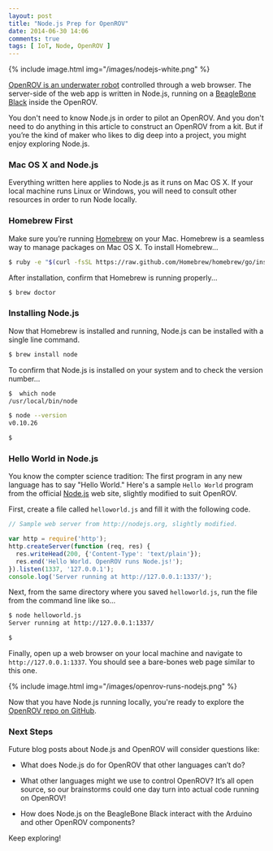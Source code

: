 ```yaml
---
layout: post
title: "Node.js Prep for OpenROV"
date: 2014-06-30 14:06
comments: true
tags: [ IoT, Node, OpenROV ]
---
```


{% include image.html img="/images/nodejs-white.png" %}

[OpenROV is an underwater robot](/blog/2014/06/16/citizen-science-with-openrov/) controlled through a web browser. The server-side of the web app is written in Node.js, running on a [BeagleBone Black](/blog/2013/05/22/beaglebone-black-running-ruby-on-rails/) inside the OpenROV. 

You don't need to know Node.js in order to pilot an OpenROV. And you don't need to do anything in this article to construct an OpenROV from a kit. But if you’re the kind of maker who likes to dig deep into a project, you might enjoy exploring Node.js.

<!--more-->

### Mac OS X and Node.js
Everything written here applies to Node.js as it runs on Mac OS X. If your local machine runs Linux or Windows, you will need to consult other resources in order to run Node locally.

### Homebrew First
Make sure you’re running [Homebrew](/blog/2014/02/12/homebrew-fundamentals/) on your Mac. Homebrew is a seamless way to manage packages on Mac OS X. To install Homebrew...

~~~bash
$ ruby -e "$(curl -fsSL https://raw.github.com/Homebrew/homebrew/go/install)"install

~~~

After installation, confirm that Homebrew is running properly...

~~~bash
$ brew doctor

~~~

### Installing Node.js
Now that Homebrew is installed and running, Node.js can be installed with a single line command.

~~~bash
$ brew install node

~~~

To confirm that Node.js is installed on your system and to check the version number...

~~~bash
$  which node
/usr/local/bin/node

$ node --version
v0.10.26

$ 
~~~

### Hello World in Node.js
You know the compter science tradition: The first program in any new language has to say "Hello World." Here's a sample `Hello World` program from the official [Node.js](http://nodejs.org) web site, slightly modified to suit OpenROV.

First, create a file called `helloworld.js` and fill it with the following code.

~~~javascript
// Sample web server from http://nodejs.org, slightly modified.

var http = require('http');
http.createServer(function (req, res) {
  res.writeHead(200, {'Content-Type': 'text/plain'});
  res.end('Hello World. OpenROV runs Node.js!');
}).listen(1337, '127.0.0.1');
console.log('Server running at http://127.0.0.1:1337/');
~~~

Next, from the same directory where you saved `helloworld.js`, run the file from the command line like so...

~~~bash
$ node helloworld.js
Server running at http://127.0.0.1:1337/

$ 
~~~

Finally, open up a web browser on your local machine and navigate to `http://127.0.0.1:1337`. You should see a bare-bones web page similar to this one.

{% include image.html img="/images/openrov-runs-nodejs.png" %}

Now that you have Node.js running locally, you're ready to explore the [OpenROV repo on GitHub](http://github.com/openrov).

### Next Steps
Future blog posts about Node.js and OpenROV will consider questions like:

* What does Node.js do for OpenROV that other languages can’t do?

* What other languages might we use to control OpenROV? It’s all open source, so our brainstorms could one day turn into actual code running on OpenROV!

* How does Node.js on the BeagleBone Black interact with the Arduino and other OpenROV components?

Keep exploring!
